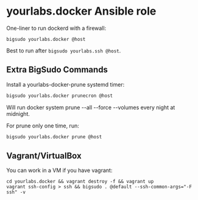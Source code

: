 # yourlabs.docker Ansible role

One-liner to run dockerd with a firewall:

    bigsudo yourlabs.docker @host

Best to run after ``bigsudo yourlabs.ssh @host``.

## Extra BigSudo Commands

Install a yourlabs-docker-prune systemd timer:

```sh
bigsudo yourlabs.docker prunecron @host
```

Will run docker system prune --all --force --volumes every night at midnight.

For prune only one time, run:

```sh
bigsudo yourlabs.docker prune @host
```

## Vagrant/VirtualBox

You can work in a VM if you have vagrant:

    cd yourlabs.docker && vagrant destroy -f && vagrant up
    vagrant ssh-config > ssh && bigsudo . @default --ssh-common-args="-F ssh" -v
